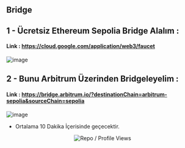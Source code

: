## Bridge 

## 1 - Ücretsiz Ethereum Sepolia Bridge Alalım : 

#### Link : https://cloud.google.com/application/web3/faucet

![image](https://github.com/user-attachments/assets/31c60c87-236e-4d32-9ba7-c63eaf618d9c)

## 2 - Bunu Arbitrum Üzerinden Bridgeleyelim :

#### Link : https://bridge.arbitrum.io/?destinationChain=arbitrum-sepolia&sourceChain=sepolia

![image](https://github.com/user-attachments/assets/51e2aeae-bc05-4ec9-b736-e136b1fcae8d)

- Ortalama 10 Dakika İçerisinde geçecektir.

<p align="center">
  <img src="https://komarev.com/ghpvc/?username=FurkanL0&style=flat-square&color=red&label=Profile+Views+/+Repo+Views+" alt="Repo / Profile Views" />
</p>

